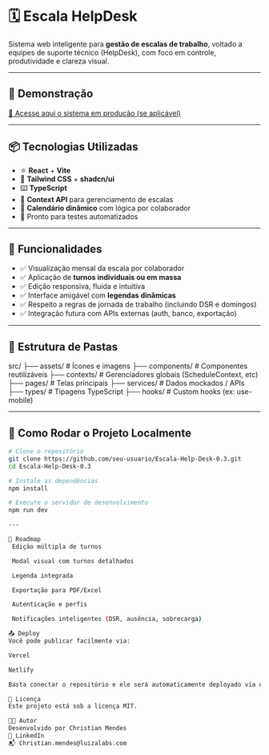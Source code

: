 # 🗓️ Escala HelpDesk

Sistema web inteligente para **gestão de escalas de trabalho**, voltado a equipes de suporte técnico (HelpDesk), com foco em controle, produtividade e clareza visual.

---

## 🚀 Demonstração

[🔗 Acesse aqui o sistema em produção (se aplicável)](https://seu-link.vercel.app)

---

## 📦 Tecnologias Utilizadas

- ⚛️ **React** + **Vite**
- 💅 **Tailwind CSS** + **shadcn/ui**
- ⌨️ **TypeScript**
- 🧠 **Context API** para gerenciamento de escalas
- 📆 **Calendário dinâmico** com lógica por colaborador
- 🧪 Pronto para testes automatizados

---

## 🧩 Funcionalidades

- ✅ Visualização mensal da escala por colaborador
- ✅ Aplicação de **turnos individuais ou em massa**
- ✅ Edição responsiva, fluida e intuitiva
- ✅ Interface amigável com **legendas dinâmicas**
- ✅ Respeito a regras de jornada de trabalho (incluindo DSR e domingos)
- ✅ Integração futura com APIs externas (auth, banco, exportação)

---

## 📁 Estrutura de Pastas

src/
├── assets/ # Ícones e imagens
├── components/ # Componentes reutilizáveis
├── contexts/ # Gerenciadores globais (ScheduleContext, etc)
├── pages/ # Telas principais
├── services/ # Dados mockados / APIs
├── types/ # Tipagens TypeScript
├── hooks/ # Custom hooks (ex: use-mobile)

---

## 🧪 Como Rodar o Projeto Localmente

```bash
# Clone o repositório
git clone https://github.com/seu-usuario/Escala-Help-Desk-0.3.git
cd Escala-Help-Desk-0.3

# Instale as dependências
npm install

# Execute o servidor de desenvolvimento
npm run dev

---

📌 Roadmap
 Edição múltipla de turnos

 Modal visual com turnos detalhados

 Legenda integrada

 Exportação para PDF/Excel

 Autenticação e perfis

 Notificações inteligentes (DSR, ausência, sobrecarga)

📤 Deploy
Você pode publicar facilmente via:

Vercel

Netlify

Basta conectar o repositório e ele será automaticamente deployado via npm run build.

📄 Licença
Este projeto está sob a licença MIT.

👨‍💻 Autor
Desenvolvido por Christian Mendes
🔗 LinkedIn
📬 Christian.mendes@luizalabs.com
